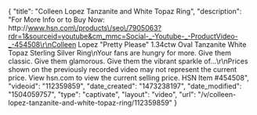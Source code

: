 {
    "title": "Colleen Lopez Tanzanite and White Topaz Ring",
    "description": "For More Info or to Buy Now: http:\/\/www.hsn.com\/products\/seo\/7905063?rdr=1&sourceid=youtube&cm_mmc=Social-_-Youtube-_-ProductVideo-_-454508\r\nColleen Lopez \"Pretty Please\" 1.34ctw Oval Tanzanite   White Topaz Sterling Silver Ring\nYour fans are hungry for more. Give them classic. Give them glamorous. Give them the vibrant sparkle of...\r\nPrices shown on the previously recorded video may not represent the current price.  View hsn.com to view the current selling price. HSN Item #454508",
    "videoid": "112359859",
    "date_created": "1473238197",
    "date_modified": "1504059757",
    "type": "captivate",
    "layout": "video",
    "url": "\/v\/colleen-lopez-tanzanite-and-white-topaz-ring\/112359859"
}